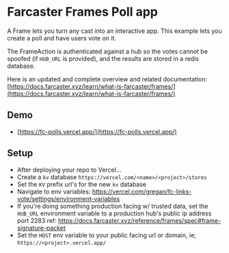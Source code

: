 # Farcaster Frames Poll app

A Frame lets you turn any cast into an interactive app. This example lets you create a poll and have users vote on it.

The FrameAction is authenticated against a hub so the votes cannot be spoofed (if `HUB_URL` is provided), and the results are stored in a redis database. 

Here is an updated and complete overview and related documentation:  
[https://docs.farcaster.xyz/learn/what-is-farcaster/frames/](https://docs.farcaster.xyz/learn/what-is-farcaster/frames/)


## Demo

- [https://fc-polls.vercel.app/](https://fc-polls.vercel.app/)


## Setup
- After deploying your repo to Vercel...
- Create a `kv` database `https://vercel.com/<name>/<project>/stores`
- Set the `KV` prefix url's for the new `kv` database
- Navigate to env variables: https://vercel.com/gregan/fc-links-vote/settings/environment-variables
- If you're doing something production facing w/ trusted data, set the `HUB_URL` environment variable to a production hub's public ip address port 2283 ref: https://docs.farcaster.xyz/reference/frames/spec#frame-signature-packet
- Set the `HOST` env variable to your public facing url or domain, ie; `https://<project>.vercel.app/`
